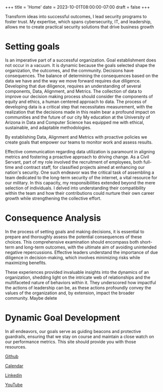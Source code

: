 +++
title = 'Home'
date = 2023-10-01T08:00:00-07:00
draft = false
+++

Transform ideas into successful outcomes, I lead security programs to foster trust.  My expertise, which spans cybersecurity, IT, and leadership, allows me to create practical security solutions that drive business growth

# Setting goals
Is an imperative part of a successful organization. Goal establishment does not occur in a vacuum. It is dynamic because the goals selected shape the organization, the outcomes, and the community. Decisions have consequences. The balance of determining the consequences based on the data we have and the way we move forward requires due diligence. Developing that due diligence, requires an understanding of several  components, Data, Alignment, and Metrics. The collection of data to improve our decision making process should consider the components of equity and ethics, a human centered approach to data. The process of developing data is a critical step that necessitates measurement, with the realization that the decisions made in this realm bear a profound impact on communities and the future of our city
My education at the University of Arizona in Data and Computer Science has equipped me with ethical, sustainable, and adaptable methodologies.

By establishing Data, Alignment and Metrics with proactive policies we create goals that empower our teams to monitor work and assess results.

Effective communication regarding data utilization is paramount in aligning metrics and fostering a proactive approach to driving change. As a Civil Servant, part of my role involved the recruitment of employees, both full-time and contract staff, for classified projects aimed at enhancing our nation's security. One such endeavor was the critical task of assembling a team dedicated to the long-term security of the internet, a vital resource for our military. In this capacity, my responsibilities extended beyond the mere selection of individuals. I delved into understanding their compatibility within the team and how their contributions could nurture their own career growth while strengthening the collective effort.


# Consequence Analysis

In the process of setting goals and making decisions, it is essential to prepare and thoroughly assess the potential consequences of these choices. This comprehensive examination should encompass both short-term and long-term outcomes, with the ultimate aim of avoiding unintended negative repercussions. Effective leaders understand the importance of due diligence in decision-making, which involves minimizing risks while maximizing benefits.

These experiences provided invaluable insights into the dynamics of an organization, shedding light on the intricate web of relationships and the multifaceted nature of behaviors within it. They underscored how impactful the actions of leadership can be, as these actions profoundly convey the values of the organization and, by extension, impact the broader community. Maybe delete
 
# Dynamic Goal Development

In all endeavors, our goals serve as guiding beacons and protective guardrails, ensuring that we stay on course and maintain a close watch on our performance metrics. This site should provide you with those resources. 

[Github](http://github.com/green-dino)

[Calendar](https://calendly.com/jowh) 

[Linkedin](https://www.linkedin.com/in/john-r-whalen)

[YouTube](http://youtube.com/@caten_8) 
